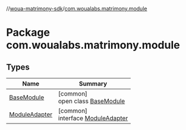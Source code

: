 //[woua-matrimony-sdk](../../index.md)/[com.woualabs.matrimony.module](index.md)

# Package com.woualabs.matrimony.module

## Types

| Name | Summary |
|---|---|
| [BaseModule](-base-module/index.md) | [common]<br>open class [BaseModule](-base-module/index.md) |
| [ModuleAdapter](-module-adapter/index.md) | [common]<br>interface [ModuleAdapter](-module-adapter/index.md) |
